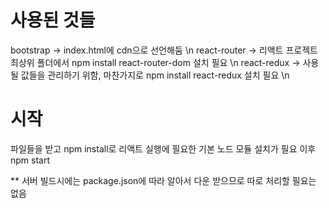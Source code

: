 # 사용된 것들
bootstrap -> index.html에 cdn으로 선언해둠 \n
react-router -> 리액트 프로젝트 최상위 폴더에서 npm install react-router-dom 설치 필요 \n
react-redux -> 사용될 값들을 관리하기 위함, 마찬가지로 npm install react-redux 설치 필요 \n

# 시작
파일들을 받고 npm install로 리액트 실행에 필요한 기본 노드 모듈 설치가 필요
이후 npm start

** 서버 빌드시에는 package.json에 따라 알아서 다운 받으므로 따로 처리할 필요는 없음
